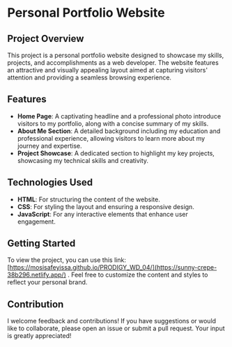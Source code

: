# Personal Portfolio Website

## Project Overview

This project is a personal portfolio website designed to showcase my skills, projects, and accomplishments as a web developer. The website features an attractive and visually appealing layout aimed at capturing visitors' attention and providing a seamless browsing experience.

## Features

- **Home Page**: A captivating headline and a professional photo introduce visitors to my portfolio, along with a concise summary of my skills.
- **About Me Section**: A detailed background including my education and professional experience, allowing visitors to learn more about my journey and expertise.
- **Project Showcase**: A dedicated section to highlight my key projects, showcasing my technical skills and creativity.

## Technologies Used

- **HTML**: For structuring the content of the website.
- **CSS**: For styling the layout and ensuring a responsive design.
- **JavaScript**: For any interactive elements that enhance user engagement.

## Getting Started

To view the project, you can use this link: [https://mosisafeyissa.github.io/PRODIGY_WD_04/](https://sunny-crepe-38b296.netlify.app/) . Feel free to customize the content and styles to reflect your personal brand.

## Contribution

I welcome feedback and contributions! If you have suggestions or would like to collaborate, please open an issue or submit a pull request. Your input is greatly appreciated!
